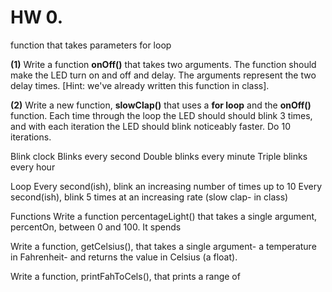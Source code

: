 # HW 0. 

function that takes parameters
for loop

**(1)** Write a function **onOff()** that takes two arguments. The function should make the LED turn on and off and delay. The arguments represent the two delay times. [Hint: we've already written this function in class].

**(2)** Write a new function, **slowClap()** that uses a **for loop** and the **onOff()** function. Each time through the loop the LED should should blink 3 times, and with each iteration the LED should blink noticeably faster. Do 10 iterations.



Blink clock
Blinks every second
Double blinks every minute
Triple blinks every hour

Loop
Every second(ish), blink an increasing number of times up to 10
Every second(ish), blink 5 times at an increasing rate (slow clap- in class)



Functions
Write a function percentageLight() that takes a single argument, percentOn, between 0 and 100. It spends 


Write a function, getCelsius(), that takes a single argument- a temperature in Fahrenheit- and returns the value in Celsius (a float).

Write a function, printFahToCels(), that prints a range of 

